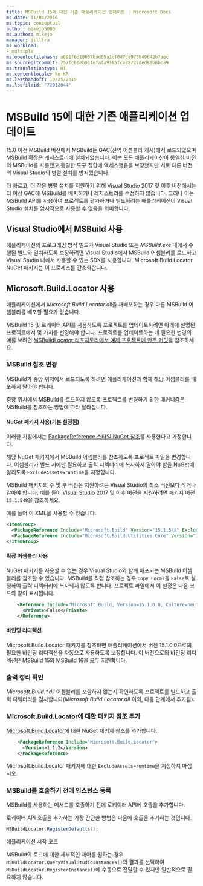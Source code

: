 ```yaml
---
title: MSBuild 15에 대한 기존 애플리케이션 업데이트 | Microsoft Docs
ms.date: 11/04/2016
ms.topic: conceptual
author: mikejo5000
ms.author: mikejo
manager: jillfra
ms.workload:
- multiple
ms.openlocfilehash: a891f6d18657bad65a1cf087da975849642b7aec
ms.sourcegitcommit: 257fc60eb01fefafa9185fca28727ded81b8bca9
ms.translationtype: HT
ms.contentlocale: ko-KR
ms.lasthandoff: 10/25/2019
ms.locfileid: "72912044"
---
```

# <a name="update-an-existing-application-for-msbuild-15"></a>MSBuild 15에 대한 기존 애플리케이션 업데이트

15.0 이전 MSBuild 버전에서 MSBuild는 GAC(전역 어셈블리 캐시)에서 로드되었으며 MSBuild 확장은 레지스트리에 설치되었습니다. 이는 모든 애플리케이션이 동일한 버전의 MSBuild를 사용했고 동일한 도구 집합에 액세스했음을 보장했지만 서로 다른 버전의 Visual Studio의 병렬 설치를 방지했습니다.

더 빠르고, 더 작은 병렬 설치를 지원하기 위해 Visual Studio 2017 및 이후 버전에서는 더 이상 GAC에 MSBuild를 배치하거나 레지스트리를 수정하지 않습니다. 그러나 이는 MSBuild API를 사용하여 프로젝트를 평가하거나 빌드하려는 애플리케이션이 Visual Studio 설치를 암시적으로 사용할 수 없음을 의미합니다.

## <a name="use-msbuild-from-visual-studio"></a>Visual Studio에서 MSBuild 사용

애플리케이션의 프로그래밍 방식 빌드가 Visual Studio 또는 *MSBuild.exe* 내에서 수행된 빌드와 일치하도록 보장하려면 Visual Studio에서 MSBuild 어셈블리를 로드하고 Visual Studio 내에서 사용할 수 있는 SDK를 사용합니다. Microsoft.Build.Locator NuGet 패키지는 이 프로세스를 간소화합니다.

## <a name="use-microsoftbuildlocator"></a>Microsoft.Build.Locator 사용

애플리케이션에서 *Microsoft.Build.Locator.dll*을 재배포하는 경우 다른 MSBuild 어셈블리를 배포할 필요가 없습니다.

MSBuild 15 및 로케이터 API를 사용하도록 프로젝트를 업데이트하려면 아래에 설명된 프로젝트에서 몇 가지를 변경해야 합니다. 프로젝트를 업데이트하는 데 필요한 변경의 예를 보려면 [MSBuildLocator 리포지토리에서 예제 프로젝트에 만든 커밋](https://github.com/Microsoft/MSBuildLocator/commits/example-updating-to-msbuild-15)을 참조하세요.

### <a name="change-msbuild-references"></a>MSBuild 참조 변경

MSBuild가 중앙 위치에서 로드되도록 하려면 애플리케이션과 함께 해당 어셈블리를 배포하지 말아야 합니다.

중앙 위치에서 MSBuild를 로드하지 않도록 프로젝트를 변경하기 위한 메커니즘은 MSBuild를 참조하는 방법에 따라 달라집니다.

#### <a name="use-nuget-packages-preferred"></a>NuGet 패키지 사용(기본 설정됨)

이러한 지침에서는 [PackageReference 스타일 NuGet 참조](/nuget/consume-packages/package-references-in-project-files)를 사용한다고 가정합니다.

해당 NuGet 패키지에서 MSBuild 어셈블리를 참조하도록 프로젝트 파일을 변경합니다. 어셈블리가 빌드 시에만 필요하고 출력 디렉터리에 복사하지 말아야 함을 NuGet에 알리도록 `ExcludeAssets=runtime`을 지정합니다.

MSBuild 패키지의 주 및 부 버전은 지원하려는 Visual Studio의 최소 버전보다 작거나 같아야 합니다. 예를 들어 Visual Studio 2017 및 이후 버전을 지원하려면 패키지 버전 `15.1.548`을 참조하세요.

예를 들어 이 XML을 사용할 수 있습니다.

```xml
<ItemGroup>
  <PackageReference Include="Microsoft.Build" Version="15.1.548" ExcludeAssets="runtime" />
  <PackageReference Include="Microsoft.Build.Utilities.Core" Version="15.1.548" ExcludeAssets="runtime" />
</ItemGroup>
```

#### <a name="use-extension-assemblies"></a>확장 어셈블리 사용

NuGet 패키지를 사용할 수 없는 경우 Visual Studio와 함께 배포되는 MSBuild 어셈블리를 참조할 수 있습니다. MSBuild를 직접 참조하는 경우 `Copy Local`을 `False`로 설정하여 출력 디렉터리에 복사되지 않도록 합니다. 프로젝트 파일에서 이 설정은 다음 코드와 같이 표시됩니다.

```xml
    <Reference Include="Microsoft.Build, Version=15.1.0.0, Culture=neutral, PublicKeyToken=b03f5f7f11d50a3a, processorArchitecture=MSIL">
      <Private>False</Private>
    </Reference>
```

#### <a name="binding-redirects"></a>바인딩 리디렉션

Microsoft.Build.Locator 패키지를 참조하면 애플리케이션에서 버전 15.1.0.0으로의 필요한 바인딩 리디렉션을 자동으로 사용하도록 보장합니다. 이 버전으로의 바인딩 리디렉션은 MSBuild 15와 MSBuild 16을 모두 지원합니다.

### <a name="ensure-output-is-clean"></a>출력 정리 확인

*Microsoft.Build.\*.dll* 어셈블리를 포함하지 않는지 확인하도록 프로젝트를 빌드하고 출력 디렉터리를 검사합니다(*Microsoft.Build.Locator.dll* 이외, 다음 단계에서 추가됨).

### <a name="add-package-reference-for-microsoftbuildlocator"></a>Microsoft.Build.Locator에 대한 패키지 참조 추가

[Microsoft.Build.Locator](https://www.nuget.org/packages/Microsoft.Build.Locator/)에 대한 NuGet 패키지 참조를 추가합니다.

```xml
    <PackageReference Include="Microsoft.Build.Locator">
      <Version>1.1.2</Version>
    </PackageReference>
```

Microsoft.Build.Locator 패키지에 대한 `ExcludeAssets=runtime`을 지정하지 마십시오.

### <a name="register-instance-before-calling-msbuild"></a>MSBuild를 호출하기 전에 인스턴스 등록

MSBuild를 사용하는 메서드를 호출하기 전에 로케이터 API에 호출을 추가합니다.

로케이터 API 호출을 추가하는 가장 간단한 방법은 다음에 호출을 추가하는 것입니다.

```csharp
MSBuildLocator.RegisterDefaults();
```

애플리케이션 시작 코드

MSBuild의 로드에 대한 세부적인 제어를 원하는 경우 `MSBuildLocator.QueryVisualStudioInstances()`의 결과를 선택하여 `MSBuildLocator.RegisterInstance()`에 수동으로 전달할 수 있지만 일반적으로 필요하지 않습니다.
